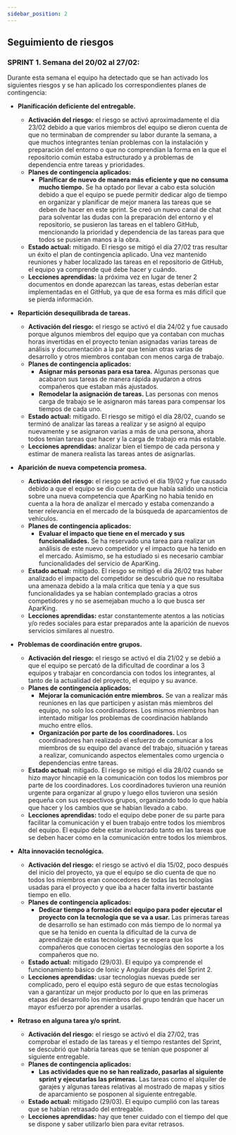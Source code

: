 ```yaml
---
sidebar_position: 2
---
```


## Seguimiento de riesgos

### SPRINT 1. Semana del 20/02 al 27/02:

Durante esta semana el equipo ha detectado que se han activado los siguientes riesgos y se han aplicado los correspondientes planes de contingencia:

- **Planificación deficiente del entregable.**
  - **Activación del riesgo:** el riesgo se activó aproximadamente el día 23/02 debido a que varios miembros del equipo se dieron cuenta de que no terminaban de comprender su labor durante la semana, a que muchos integrantes tenían problemas con la instalación y preparación del entorno o que no comprendían la forma en la que el repositorio común estaba estructurado y a problemas de dependencia entre tareas y prioridades.
  - **Planes de contingencia aplicados:**
    - **Planificar de nuevo de manera más eficiente y que no consuma mucho tiempo.** Se ha optado por llevar a cabo esta solución debido a que el equipo se puede permitir dedicar algo de tiempo en organizar y planificar de mejor manera las tareas que se deben de hacer en este sprint. Se creó un nuevo canal de chat para solventar las dudas con la preparación del entorno y el repositorio, se pusieron las tareas en el tablero GitHub, mencionando la prioridad y dependencia de las tareas para que todos se pusieran manos a la obra.
  - **Estado actual:** mitigado. El riesgo se mitigó el día 27/02 tras resultar un éxito el plan de contingencia aplicado. Una vez mantenido reuniones y haber localizado las tareas en el repositorio de GitHub, el equipo ya comprende qué debe hacer y cuándo.
  - **Lecciones aprendidas:** la próxima vez en lugar de tener 2 documentos en donde aparezcan las tareas, estas deberían estar implementadas en el GitHub, ya que de esa forma es más difícil que se pierda información.


- **Repartición desequilibrada de tareas.**
    - **Activación del riesgo:** el riesgo se activó el día 24/02 y fue causado porque algunos miembros del equipo que ya contaban con muchas horas invertidas en el proyecto tenían asignadas varias tareas de análisis y documentación a la par que tenían otras varias de desarrollo y otros miembros contaban con menos carga de trabajo.
    - **Planes de contingencia aplicados:**
        - **Asignar más personas para esa tarea.** Algunas personas que acabaron sus tareas de manera rápida ayudaron a otros compañeros que estaban más ajustados.
        - **Remodelar la asignación de tareas.** Las personas con menos carga de trabajo se le asignaron más tareas para compensar los tiempos de cada uno.
    - **Estado actual:** mitigado. El riesgo se mitigó el día 28/02, cuando se terminó de analizar las tareas a realizar y se asignó al equipo nuevamente y se asignaron varias a más de una persona, ahora todos tenían tareas que hacer y la carga de trabajo era más estable.
    - **Lecciones aprendidas:** analizar bien el tiempo de cada persona y estimar de manera realista las tareas antes de asignarlas.


- **Aparición de nueva competencia promesa.**
    - **Activación del riesgo:** el riesgo se activó el día 19/02 y fue causado debido a que el equipo se dio cuenta de que había salido una noticia sobre una nueva competencia que AparKing no había tenido en cuenta a la hora de analizar el mercado y estaba comenzando a tener relevancia en el mercado de la búsqueda de aparcamientos de vehículos.
    - **Planes de contingencia aplicados:**
        - **Evaluar el impacto que tiene en el mercado y sus funcionalidades.** Se ha reservado una tarea para realizar un análisis de este nuevo competidor y el impacto que ha tenido en el mercado. Asimismo, se ha estudiado si es necesario cambiar funcionalidades del servicio de AparKing.
    - **Estado actual:** mitigado. El riesgo se mitigó el día 26/02 tras haber analizado el impacto del competidor se descubrió que no resultaba una amenaza debido a la mala crítica que tenía y a que sus funcionalidades ya se habían contemplado gracias a otros competidores y no se asemejaban mucho a lo que busca ser AparKing.
    - **Lecciones aprendidas:** estar constantemente atentos a las noticias y/o redes sociales para estar preparados ante la aparición de nuevos servicios similares al nuestro.


- **Problemas de coordinación entre grupos.**
    - **Activación del riesgo:** el riesgo se activó el día 21/02 y se debió a que el equipo se percató de la dificultad de coordinar a los 3 equipos y trabajar en concordancia con todos los integrantes, al tanto de la actualidad del proyecto, el equipo y su avance.
    - **Planes de contingencia aplicados:**
        - **Mejorar la comunicación entre miembros.** Se van a realizar más reuniones en las que participen y asistan más miembros del equipo, no solo los coordinadores. Los mismos miembros han intentado mitigar los problemas de coordinación hablando mucho entre ellos.
        - **Organización por parte de los coordinadores.** Los coordinadores han realizado el esfuerzo de comunicar a los miembros de su equipo del avance del trabajo, situación y tareas a realizar, comunicando aspectos elementales como urgencia o dependencias entre tareas.
    - **Estado actual:** mitigado. El riesgo se mitigó el día 28/02 cuando se hizo mayor hincapié en la comunicación con todos los miembros por parte de los coordinadores. Los coordinadores tuvieron una reunión urgente para organizar al grupo y luego ellos tuvieron una sesión pequeña con sus respectivos grupos, organizando todo lo que había que hacer y los cambios que se habían llevado a cabo.
    - **Lecciones aprendidas:** todo el equipo debe poner de su parte para facilitar la comunicación y el buen trabajo entre todos los miembros del equipo. El equipo debe estar involucrado tanto en las tareas que se deben hacer como en la comunicación entre todos los miembros.


- **Alta innovación tecnológica.**
    - **Activación del riesgo:** el riesgo se activó el día 15/02, poco después del inicio del proyecto, ya que el equipo se dio cuenta de que no todos los miembros eran conocedores de todas las tecnologías usadas para el proyecto y que iba a hacer falta invertir bastante tiempo en ello.
    - **Planes de contingencia aplicados:**
        - **Dedicar tiempo a formación del equipo para poder ejecutar el proyecto con la tecnología que se va a usar.** Las primeras tareas de desarrollo se han estimado con más tiempo de lo normal ya que se ha tenido en cuenta la dificultad de la curva de aprendizaje de estas tecnologías y se espera que los compañeros que conocen ciertas tecnologías den soporte a los compañeros que no.
    - **Estado actual:** mitigado (29/03). El equipo ya comprende el funcionamiento básico de Ionic y Angular después del Sprint 2.
    - **Lecciones aprendidas:** usar tecnologías nuevas puede ser complicado, pero el equipo está seguro de que estas tecnologías van a garantizar un mejor producto por lo que en las primeras etapas del desarrollo los miembros del grupo tendrán que hacer un mayor esfuerzo por aprender a usarlas.


- **Retraso en alguna tarea y/o sprint.**
    - **Activación del riesgo:** el riesgo se activó el día 27/02, tras comprobar el estado de las tareas y el tiempo restantes del Sprint, se descubrió que habría tareas que se tenían que posponer al siguiente entregable.
    - **Planes de contingencia aplicados:**
        - **Las actividades que no se han realizado, pasarlas al siguiente sprint y ejecutarlas las primeras.** Las tareas como el alquiler de garajes y algunas tareas relativas al mostrado de mapas y sitios de aparcamiento se posponen al siguiente entregable.
    - **Estado actual:** mitigado (29/03). El equipo cumplió con las tareas que se habían retrasado del entregable.
    - **Lecciones aprendidas:** hay que tener cuidado con el tiempo del que se dispone y saber utilizarlo bien para evitar retrasos.
